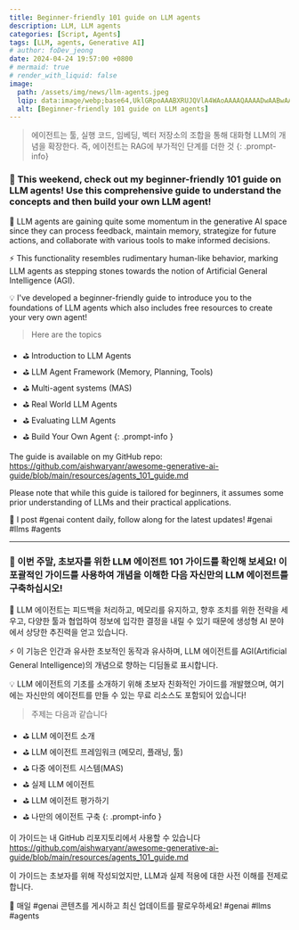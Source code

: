 ```yaml
---
title: Beginner-friendly 101 guide on LLM agents
description: LLM, LLM agents
categories: [Script, Agents]
tags: [LLM, agents, Generative AI]
# author: foDev_jeong
date: 2024-04-24 19:57:00 +0800
# mermaid: true
# render_with_liquid: false
image:
  path: /assets/img/news/llm-agents.jpeg
  lqip: data:image/webp;base64,UklGRpoAAABXRUJQVlA4WAoAAAAQAAAADwAABwAAQUxQSDIAAAARL0AmbZurmr57yyIiqE8oiG0bejIYEQTgqiDA9vqnsUSI6H+oAERp2HZ65qP/VIAWAFZQOCBCAAAA8AEAnQEqEAAIAAVAfCWkAALp8sF8rgRgAP7o9FDvMCkMde9PK7euH5M1m6VWoDXf2FkP3BqV0ZYbO6NA/VFIAAAA
  alt: [Beginner-friendly 101 guide on LLM agents]
---
```


> 에이전트는 툴, 실행 코드, 임베딩, 벡터 저장소의 조합을 통해 대화형 LLM의 개념을 확장한다. 즉, 에이전트는 RAG에 부가적인 단계를 더한 것
{: .prompt-info}


### 🎊 This weekend, check out my beginner-friendly 101 guide on LLM agents! Use this comprehensive guide to understand the concepts and then build your own LLM agent!

🥁 LLM agents are gaining quite some momentum in the generative AI space since they can process feedback, maintain memory, strategize for future actions, and collaborate with various tools to make informed decisions.

⚡ This functionality resembles rudimentary human-like behavior, marking LLM agents as stepping stones towards the notion of Artificial General Intelligence (AGI).

💡 I've developed a beginner-friendly guide to introduce you to the foundations of LLM agents which also includes free resources to create your very own agent!

> Here are the topics
- ⛳ Introduction to LLM Agents
- ⛳ LLM Agent Framework (Memory, Planning, Tools)
- ⛳ Multi-agent systems (MAS)
- ⛳ Real World LLM Agents
- ⛳ Evaluating LLM Agents
- ⛳ Build Your Own Agent
{: .prompt-info }

The guide is available on my GitHub repo: <https://github.com/aishwaryanr/awesome-generative-ai-guide/blob/main/resources/agents_101_guide.md>

Please note that while this guide is tailored for beginners, it assumes some prior understanding of LLMs and their practical applications.

🚨 I post #genai content daily, follow along for the latest updates! #genai #llms #agents

* * * 

### 🎊 이번 주말, 초보자를 위한 LLM 에이전트 101 가이드를 확인해 보세요! 이 포괄적인 가이드를 사용하여 개념을 이해한 다음 자신만의 LLM 에이전트를 구축하십시오!

🥁 LLM 에이전트는 피드백을 처리하고, 메모리를 유지하고, 향후 조치를 위한 전략을 세우고, 다양한 툴과 협업하여 정보에 입각한 결정을 내릴 수 있기 때문에 생성형 AI 분야에서 상당한 추진력을 얻고 있습니다.

⚡ 이 기능은 인간과 유사한 초보적인 동작과 유사하며, LLM 에이전트를 AGI(Artificial General Intelligence)의 개념으로 향하는 디딤돌로 표시합니다.

💡 LLM 에이전트의 기초를 소개하기 위해 초보자 친화적인 가이드를 개발했으며, 여기에는 자신만의 에이전트를 만들 수 있는 무료 리소스도 포함되어 있습니다!

> 주제는 다음과 같습니다
- ⛳ LLM 에이전트 소개
- ⛳ LLM 에이전트 프레임워크 (메모리, 플래닝, 툴)
- ⛳ 다중 에이전트 시스템(MAS)
- ⛳ 실제 LLM 에이전트
- ⛳ LLM 에이전트 평가하기
- ⛳ 나만의 에이전트 구축
{: .prompt-info }

이 가이드는 내 GitHub 리포지토리에서 사용할 수 있습니다 <https://github.com/aishwaryanr/awesome-generative-ai-guide/blob/main/resources/agents_101_guide.md>

이 가이드는 초보자를 위해 작성되었지만, LLM과 실제 적용에 대한 사전 이해를 전제로 합니다.

🚨 매일 #genai 콘텐츠를 게시하고 최신 업데이트를 팔로우하세요! #genai #llms #agents